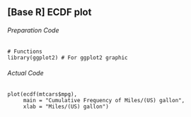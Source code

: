 ## [Base R] ECDF plot
###### Preparation Code
```
# Functions
library(ggplot2) # For ggplot2 graphic
```
###### Actual Code
```
plot(ecdf(mtcars$mpg),
     main = "Cumulative Frequency of Miles/(US) gallon",
     xlab = "Miles/(US) gallon")
```
